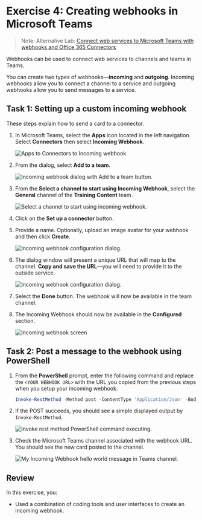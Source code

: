 # Exercise 4: Creating webhooks in Microsoft Teams

>Note: Alternative Lab: [Connect web services to Microsoft Teams with webhooks and Office 365 Connectors](https://docs.microsoft.com/en-us/learn/modules/msteams-webhooks-connectors/)

Webhooks can be used to connect web services to channels and teams in Teams.

You can create two types of webhooks—**incoming** and **outgoing**. Incoming webhooks allow you to connect a channel to a service and outgoing webhooks allow you to send messages to a service.

## Task 1: Setting up a custom incoming webhook

These steps explain how to send a card to a connector.

1. In Microsoft Teams, select the **Apps** icon located in the left navigation. Select **Connectors** then select **Incoming Webhook**.

    ![Apps to Connectors to Incoming webhook](../../Linked_Image_Files/m04_e02_t01_image_1.png)

1. From the dialog, select **Add to a team**.

    ![Incoming webhook dialog with Add to a team button.](../../Linked_Image_Files/m04_e02_t01_image_2.png)

1. From the **Select a channel to start using Incoming Webhook**, select the **General** channel of the **Training** **Content** team.

    ![Select a channel to start using incoming webhook.](../../Linked_Image_Files/m04_e02_t01_image_3.png)

1. Click on the **Set up a connector** button.

1. Provide a name. Optionally, upload an image avatar for your webhook and then click **Create**.

    ![Incoming webhook configuration dialog.](../../Linked_Image_Files/m04_e02_t01_image_4.png)

1. The dialog window will present a unique URL that will map to the channel. **Copy and save the URL**—you will need to provide it to the outside service.

    ![Incoming webhook configuration dialog.](../../Linked_Image_Files/m04_e02_t01_image_5.png)

1. Select the **Done** button. The webhook will now be available in the team channel.

1. The Incoming Webhook should now be available in the **Configured** section.

    ![Incoming webhook screen](../../Linked_Image_Files/m04_e02_t01_image_6.png)

## Task 2: Post a message to the webhook using PowerShell

1. From the **PowerShell** prompt, enter the following command and replace the `<YOUR WEBHOOK URL>` with the URL you copied from the previous steps when you setup your incoming webhook.

    ```powershell
    Invoke-RestMethod -Method post -ContentType 'Application/Json' -Body '{"text":"Hello World!"}' -Uri <YOUR WEBHOOK URL>
    ```

1. If the POST succeeds, you should see a simple  displayed output by `Invoke-RestMethod`.

    ![Invoke rest method PowerShell command executing.](../../Linked_Image_Files/m04_e02_t02_image_1.png)

1. Check the Microsoft Teams channel associated with the webhook URL. You should see the new card posted to the channel.

    ![My Incoming Webhook hello world message in Teams channel.](../../Linked_Image_Files/m04_e02_t02_image_2.png)

## Review

In this exercise, you:

- Used a combination of coding tools and user interfaces to create an incoming webhook.
